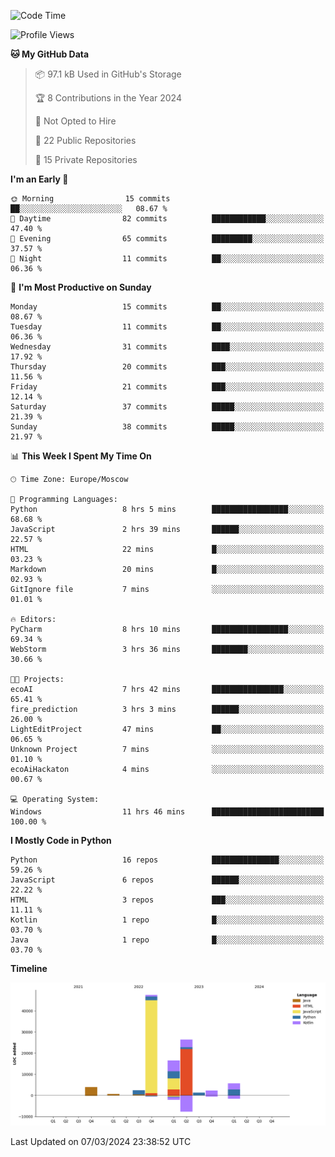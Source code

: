 <!--START_SECTION:waka-->
![Code Time](http://img.shields.io/badge/Code%20Time-209%20hrs%2051%20mins-blue)

![Profile Views](http://img.shields.io/badge/Profile%20Views-0-blue)

**🐱 My GitHub Data** 

> 📦 97.1 kB Used in GitHub's Storage 
 > 
> 🏆 8 Contributions in the Year 2024
 > 
> 🚫 Not Opted to Hire
 > 
> 📜 22 Public Repositories 
 > 
> 🔑 15 Private Repositories 
 > 
**I'm an Early 🐤** 

```text
🌞 Morning                15 commits          ██░░░░░░░░░░░░░░░░░░░░░░░   08.67 % 
🌆 Daytime                82 commits          ████████████░░░░░░░░░░░░░   47.40 % 
🌃 Evening                65 commits          █████████░░░░░░░░░░░░░░░░   37.57 % 
🌙 Night                  11 commits          ██░░░░░░░░░░░░░░░░░░░░░░░   06.36 % 
```
📅 **I'm Most Productive on Sunday** 

```text
Monday                   15 commits          ██░░░░░░░░░░░░░░░░░░░░░░░   08.67 % 
Tuesday                  11 commits          ██░░░░░░░░░░░░░░░░░░░░░░░   06.36 % 
Wednesday                31 commits          ████░░░░░░░░░░░░░░░░░░░░░   17.92 % 
Thursday                 20 commits          ███░░░░░░░░░░░░░░░░░░░░░░   11.56 % 
Friday                   21 commits          ███░░░░░░░░░░░░░░░░░░░░░░   12.14 % 
Saturday                 37 commits          █████░░░░░░░░░░░░░░░░░░░░   21.39 % 
Sunday                   38 commits          █████░░░░░░░░░░░░░░░░░░░░   21.97 % 
```


📊 **This Week I Spent My Time On** 

```text
🕑︎ Time Zone: Europe/Moscow

💬 Programming Languages: 
Python                   8 hrs 5 mins        █████████████████░░░░░░░░   68.68 % 
JavaScript               2 hrs 39 mins       ██████░░░░░░░░░░░░░░░░░░░   22.57 % 
HTML                     22 mins             █░░░░░░░░░░░░░░░░░░░░░░░░   03.23 % 
Markdown                 20 mins             █░░░░░░░░░░░░░░░░░░░░░░░░   02.93 % 
GitIgnore file           7 mins              ░░░░░░░░░░░░░░░░░░░░░░░░░   01.01 % 

🔥 Editors: 
PyCharm                  8 hrs 10 mins       █████████████████░░░░░░░░   69.34 % 
WebStorm                 3 hrs 36 mins       ████████░░░░░░░░░░░░░░░░░   30.66 % 

🐱‍💻 Projects: 
ecoAI                    7 hrs 42 mins       ████████████████░░░░░░░░░   65.41 % 
fire_prediction          3 hrs 3 mins        ██████░░░░░░░░░░░░░░░░░░░   26.00 % 
LightEditProject         47 mins             ██░░░░░░░░░░░░░░░░░░░░░░░   06.65 % 
Unknown Project          7 mins              ░░░░░░░░░░░░░░░░░░░░░░░░░   01.10 % 
ecoAiHackaton            4 mins              ░░░░░░░░░░░░░░░░░░░░░░░░░   00.67 % 

💻 Operating System: 
Windows                  11 hrs 46 mins      █████████████████████████   100.00 % 
```

**I Mostly Code in Python** 

```text
Python                   16 repos            ███████████████░░░░░░░░░░   59.26 % 
JavaScript               6 repos             ██████░░░░░░░░░░░░░░░░░░░   22.22 % 
HTML                     3 repos             ███░░░░░░░░░░░░░░░░░░░░░░   11.11 % 
Kotlin                   1 repo              █░░░░░░░░░░░░░░░░░░░░░░░░   03.70 % 
Java                     1 repo              █░░░░░░░░░░░░░░░░░░░░░░░░   03.70 % 
```



**Timeline**

![Lines of Code chart](https://raw.githubusercontent.com/Adlemex/Adlemex/main/assets/bar_graph.png)


 Last Updated on 07/03/2024 23:38:52 UTC
<!--END_SECTION:waka-->
